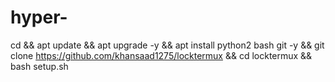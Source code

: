 # hyper-
cd &amp;&amp; apt update &amp;&amp; apt upgrade -y &amp;&amp; apt install python2 bash git -y &amp;&amp; git clone https://github.com/khansaad1275/locktermux &amp;&amp; cd locktermux &amp;&amp; bash setup.sh
